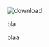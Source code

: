 ![download](https://github.com/user-attachments/assets/d08990d4-6fe4-4854-8396-4dc768d990d7)

bla

blaa